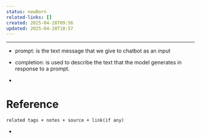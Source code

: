 ```yaml
---
status: newBorn
related-links: []
created: 2025-04-28T09:56
updated: 2025-04-28T10:57
---
```

---

- prompt: is the text message that we give to chatbot as an input
- completion: is used to describe the text that the model generates in response to a prompt.

- 


# Reference
`related tags + notes + source + link(if any)`
 

- 